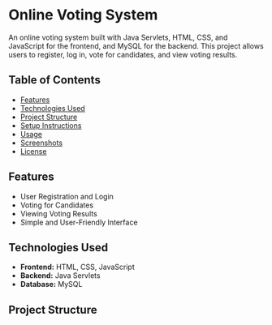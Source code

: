 # Online Voting System

An online voting system built with Java Servlets, HTML, CSS, and JavaScript for the frontend, and MySQL for the backend. This project allows users to register, log in, vote for candidates, and view voting results.

## Table of Contents
- [Features](#features)
- [Technologies Used](#technologies-used)
- [Project Structure](#project-structure)
- [Setup Instructions](#setup-instructions)
- [Usage](#usage)
- [Screenshots](#screenshots)
- [License](#license)

## Features
- User Registration and Login
- Voting for Candidates
- Viewing Voting Results
- Simple and User-Friendly Interface

## Technologies Used
- **Frontend:** HTML, CSS, JavaScript
- **Backend:** Java Servlets
- **Database:** MySQL

## Project Structure
